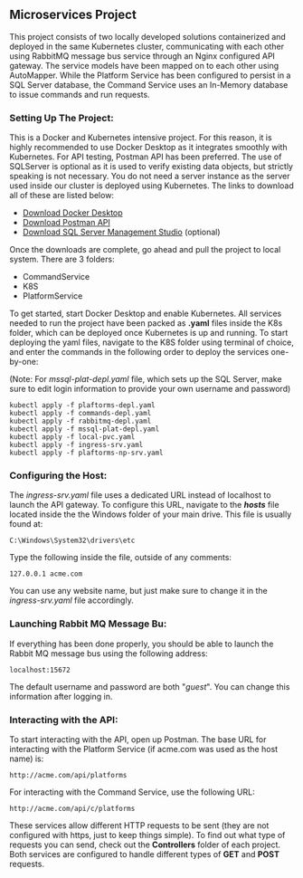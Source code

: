 ## Microservices Project
This project consists of two locally developed solutions containerized and deployed in the same Kubernetes cluster, communicating with each other using RabbitMQ message bus service through an Nginx configured API gateway. The service models have been mapped on to each other using AutoMapper. While the Platform Service has been configured to persist in a SQL Server database, the Command Service uses an In-Memory database to issue commands and run requests.

### Setting Up The Project:
This is a Docker and Kubernetes intensive project. For this reason, it is highly recommended to use Docker Desktop as it integrates smoothly with Kubernetes. For API testing, Postman API has been preferred. The use of SQLServer is optional as it is used to verify existing data objects, but strictly speaking is not necessary. You do not need a server instance as the server used inside our cluster is deployed using Kubernetes. The links to download all of these are listed below:
- [Download Docker Desktop](https://www.docker.com/products/docker-desktop/)
- [Download Postman API](https://www.postman.com/downloads/)
- [Download SQL Server Management Studio](https://learn.microsoft.com/en-us/sql/ssms/download-sql-server-management-studio-ssms?view=sql-server-ver16) (optional)

Once the downloads are complete, go ahead and pull the project to local system. There are 3 folders:
- CommandService
- K8S
- PlatformService

To get started, start Docker Desktop and enable Kubernetes. All services needed to run the project have been packed as **.yaml** files inside the K8s folder, which can be deployed once Kubernetes is up and running. To start deploying the yaml files, navigate to the K8S folder using terminal of choice, and enter the commands in the following order to deploy the services one-by-one:

(Note: For _mssql-plat-depl.yaml_ file, which sets up the SQL Server, make sure to edit login information to provide your own username and password)
```
kubectl apply -f plaftorms-depl.yaml
kubectl apply -f commands-depl.yaml
kubectl apply -f rabbitmq-depl.yaml
kubectl apply -f mssql-plat-depl.yaml
kubectl apply -f local-pvc.yaml
kubectl apply -f ingress-srv.yaml
kubectl apply -f plaftorms-np-srv.yaml
```


### Configuring the Host:
The _ingress-srv.yaml_ file uses a dedicated URL instead of localhost to launch the API gateway. To configure this URL, navigate to the **_hosts_** file located inside the the Windows folder of your main drive. This file is usually found at:
```
C:\Windows\System32\drivers\etc
```
Type the following inside the file, outside of any comments:
```
127.0.0.1 acme.com
```
You can use any website name, but just make sure to change it in the _ingress-srv.yaml_ file accordingly.

### Launching Rabbit MQ Message Bu:
If everything has been done properly, you should be able to launch the Rabbit MQ message bus using the following address:
```
localhost:15672
```
The default username and password are both "_guest_". You can change this information after logging in.

### Interacting with the API:
To start interacting with the API, open up Postman. The base URL for interacting with the Platform Service (if acme.com was used as the host name) is:
```
http://acme.com/api/platforms
```
For interacting with the Command Service, use the following URL:
```
http://acme.com/api/c/platforms
```
These services allow different HTTP requests to be sent (they are not configured with https, just to keep things simple). To find out what type of requests you can send, check out the **Controllers** folder of each project. Both services are configured to handle different types of **GET** and **POST** requests.
